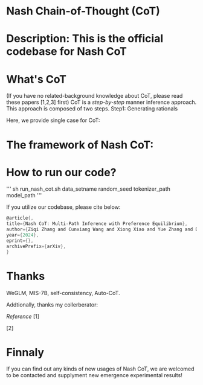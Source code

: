 # Nash Chain-of-Thought (CoT)

# Description: This is the official codebase for Nash CoT


# What's CoT

(If you have no related-background knowledge about CoT, please read these papers [1,2,3] first) CoT is a *step-by-step* manner inference approach. This approach is composed of two steps. Step1: Generating rationals 


Here, we provide single case for CoT:


# The framework of Nash CoT:



# How to run our code?

'''
sh run_nash_cot.sh data_setname random_seed tokenizer_path model_path
'''




If you utilize our codebase, please cite below:

```c
@article{,
title={Nash CoT: Multi-Path Inference with Preference Equilibrium}, 
author={Ziqi Zhang and Cunxiang Wang and Xiong Xiao and Yue Zhang and Donglin Wang},
year={2024},
eprint={},
archivePrefix={arXiv},
}
```

# Thanks 
WeGLM, MIS-7B, self-consistency, Auto-CoT.

Addtionally, thanks my collerberator:

*Reference*
[1] 

[2]

# Finnaly 

If you can find out any kinds of new usages of Nash CoT, we are welcomed to be contacted and supplyment new emergence experimental results!
